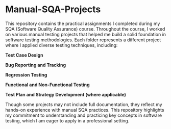 # Manual-SQA-Projects
This repository contains the practical assignments I completed during my SQA (Software Quality Assurance) course. Throughout the course, I worked on various manual testing projects that helped me build a solid foundation in software testing methodologies. Each folder represents a different project where I applied diverse testing techniques, including:

**Test Case Design**

**Bug Reporting and Tracking**

**Regression Testing**

**Functional and Non-Functional Testing**

**Test Plan and Strategy Development (where applicable)**

Though some projects may not include full documentation, they reflect my hands-on experience with manual SQA practices. This repository highlights my commitment to understanding and practicing key concepts in software testing, which I am eager to apply in a professional setting.
